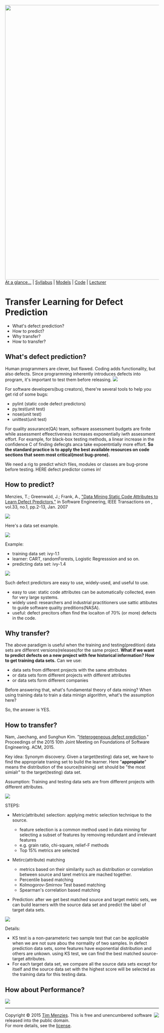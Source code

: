 [<img width=900 src="https://raw.githubusercontent.com/txt/mase/master/img/banner1.png">](https://github.com/txt/mase/blob/master/README.md)   
[At a glance...](https://github.com/txt/mase/blob/master/OVERVIEW.md) |
[Syllabus](https://github.com/txt/mase/blob/master/SYLLABUS.md) |
[Models](https://github.com/txt/mase/blob/master/MODELS.md) |
[Code](https://github.com/txt/mase/tree/master/src) |
[Lecturer](http://menzies.us) 


# Transfer Learning for Defect Prediction 

 * What's defect prediction? 
 * How to predict? 
 * Why transfer?
 * How to transfer? 
 
## What's defect prediction?

Human programmers are clever, but flawed. Coding adds functionality, but also defects. Since prograrmning inherently introduces defects into program, it's important to test them before releasing.
![](https://github.com/txt/mase/blob/master/img/defect/bugs.png)

For software developers(bug creators), there're several tools to help you get rid of some bugs:
  * pylint (static code defect predictors)
  * py.test(unit test)
  * nose(unit test)
  * unittest(unit test)
  
For quality assurance(QA) team, software assessment budgets are finite while assessment effeectiveness increases exponentially iwth assessment effort. For example, for black-box testing methods, a linear increase in the confidence C of finding defecgts anca take expoentntially more effort. __So the standard practice is to apply the best available resources on code sections that seem most critical(most bug-prone).__ 

We need a rig to predict which files, modules or classes are bug-prone before testing. HERE defect predictor comes in!

## How to predict?

Menzies, T.; Greenwald, J.; Frank, A., ["Data Mining Static Code Attributes to Learn Defect Predictors,"](http://ieeexplore.ieee.org/xpls/abs_all.jsp?arnumber=4027145&tag=1) in Software Engineering, IEEE Transactions on , vol.33, no.1, pp.2-13, Jan. 2007

![](https://github.com/txt/mase/blob/master/img/defect/attributes.png)

Here's a data set example.

![](https://github.com/txt/mase/blob/master/img/defect/data.png)

Example:

* training data set: ivy-1.1
* learner: CART, randomForests, Logistic Regresssion and so on.
* predicting data set: ivy-1.4

![](https://github.com/txt/mase/blob/master/img/defect/WPDP.png)

Such defect predictors are easy to use, widely-used, and useful to use.

* easy to use: static code attributes can be automatically collected, even for very large systems.
* widely used: researchers and industrial practitioners use sattic attibutes to guide software quality preditions(NASA).
* useful: defect precitors often find the locaiton of 70% (or more) defects in the code.


## Why transfer?

The above paradigm is useful when the training and testing(predition) data sets are different versions(releases)for the same project. __What if we want to predict defects on a new project with few historical information? How to get training data sets.__ Can we use:

* data sets from different projects with the same attributes
* or data sets form different projects with different attributes
* or data sets form different companies

Before answering that, what's fundamental theory of data mining? When using training data to train a data minign algorithm, what's the assumption here?

So, the answer is YES.

## How to transfer?

Nam, Jaechang, and Sunghun Kim. "[Heterogeneous defect prediction](http://lifove.net/research/files/HDP_FSE2015.pdf)." Proceedings of the 2015 10th Joint Meeting on Foundations of Software Engineering. ACM, 2015.

Key idea: Synonym discovery. Given a target(testing) data set, we have to find the appropriate traning set to build the learner. Here "__appropiate__" means the distribution of the source(training) set should be "the most simialr" to the target(testing) data set.


Assumption: Training and testing data sets are from different projects with different attributes.

![](https://github.com/txt/mase/blob/master/img/defect/framework.png)



STEPS:

* Metric(attribute) selection: applying metric selection technique to the source.
	* feature selection is a common method used in data minning for selecting a subset of features by removing redundant and irrelevant features
	* e.g. grain ratio, chi-square, relief-F methods
	* Top 15% metrics are selected
* Metirc(attribute) matching
	* metrics based on their similarity such as distribution or correlation between source and taret metrics are mached together.
	* Percentile based matching
	* Kolmogorov-Smirnov Test based matching
	* Spearman's correlation based matching
	 	
* Prediction: after we get best matched source and target metric sets, we can build learners with the source data set and predict the label of target data sets.

![](https://github.com/txt/mase/blob/master/img/defect/datasets.png)

Details:
  
  * KS test is a non-parameteric two sample test that can be applicable when we are not sure abou the normality of two samples. In defect prediction data sets, some features have exponential distribution and others are unkown. using KS test, we can find the best matched source-target attributes.
  * For each target data set, we compare all the source data sets except for itself and the source data set with the highest score will be selected as the training data for this testing data.


## How about Performance?

![](https://github.com/txt/mase/blob/master/img/defect/result.png)













_________

<img align=right src="https://raw.githubusercontent.com/txt/mase/master/img/pd-icon.png">Copyright © 2015 [Tim Menzies](http://menzies.us).
This is free and unencumbered software released into the public domain.   
For more details, see the [license](https://github.com/txt/mase/blob/master/LICENSE.md).

